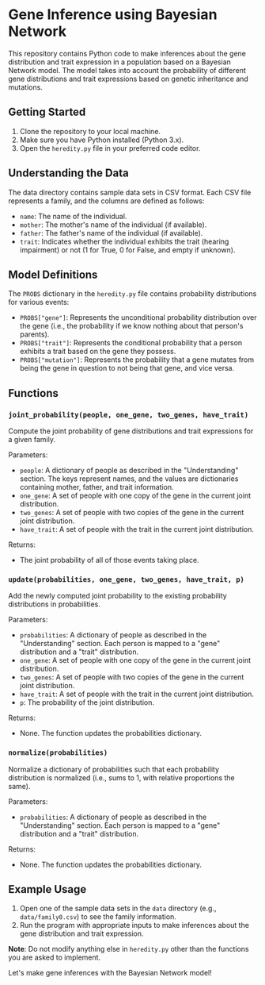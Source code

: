 # Gene Inference using Bayesian Network

This repository contains Python code to make inferences about the gene distribution and trait expression in a population based on a Bayesian Network model. The model takes into account the probability of different gene distributions and trait expressions based on genetic inheritance and mutations.

## Getting Started

1. Clone the repository to your local machine.
2. Make sure you have Python installed (Python 3.x).
3. Open the `heredity.py` file in your preferred code editor.

## Understanding the Data

The data directory contains sample data sets in CSV format. Each CSV file represents a family, and the columns are defined as follows:

- `name`: The name of the individual.
- `mother`: The mother's name of the individual (if available).
- `father`: The father's name of the individual (if available).
- `trait`: Indicates whether the individual exhibits the trait (hearing impairment) or not (1 for True, 0 for False, and empty if unknown).

## Model Definitions

The `PROBS` dictionary in the `heredity.py` file contains probability distributions for various events:

- `PROBS["gene"]`: Represents the unconditional probability distribution over the gene (i.e., the probability if we know nothing about that person's parents).
- `PROBS["trait"]`: Represents the conditional probability that a person exhibits a trait based on the gene they possess.
- `PROBS["mutation"]`: Represents the probability that a gene mutates from being the gene in question to not being that gene, and vice versa.

## Functions

### `joint_probability(people, one_gene, two_genes, have_trait)`

Compute the joint probability of gene distributions and trait expressions for a given family.

Parameters:
- `people`: A dictionary of people as described in the "Understanding" section. The keys represent names, and the values are dictionaries containing mother, father, and trait information.
- `one_gene`: A set of people with one copy of the gene in the current joint distribution.
- `two_genes`: A set of people with two copies of the gene in the current joint distribution.
- `have_trait`: A set of people with the trait in the current joint distribution.

Returns:
- The joint probability of all of those events taking place.

### `update(probabilities, one_gene, two_genes, have_trait, p)`

Add the newly computed joint probability to the existing probability distributions in probabilities.

Parameters:
- `probabilities`: A dictionary of people as described in the "Understanding" section. Each person is mapped to a "gene" distribution and a "trait" distribution.
- `one_gene`: A set of people with one copy of the gene in the current joint distribution.
- `two_genes`: A set of people with two copies of the gene in the current joint distribution.
- `have_trait`: A set of people with the trait in the current joint distribution.
- `p`: The probability of the joint distribution.

Returns:
- None. The function updates the probabilities dictionary.

### `normalize(probabilities)`

Normalize a dictionary of probabilities such that each probability distribution is normalized (i.e., sums to 1, with relative proportions the same).

Parameters:
- `probabilities`: A dictionary of people as described in the "Understanding" section. Each person is mapped to a "gene" distribution and a "trait" distribution.

Returns:
- None. The function updates the probabilities dictionary.

## Example Usage

1. Open one of the sample data sets in the `data` directory (e.g., `data/family0.csv`) to see the family information.
2. Run the program with appropriate inputs to make inferences about the gene distribution and trait expression.

**Note**: Do not modify anything else in `heredity.py` other than the functions you are asked to implement.

Let's make gene inferences with the Bayesian Network model!
